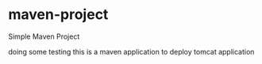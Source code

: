 # maven-project

Simple Maven Project


doing some testing
this is a maven application to deploy tomcat application
